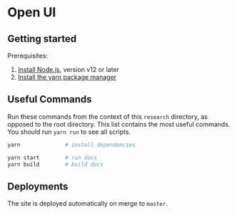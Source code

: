 # Open UI

## Getting started

Prerequisites:

1. [Install Node.js](https://nodejs.org), version v12 or later
2. [Install the yarn package manager](https://yarnpkg.com/getting-started/install)

## Useful Commands

Run these commands from the context of this `research` directory, as opposed to the root directory. This list contains the most useful commands. You should run `yarn run` to see all scripts.

```sh
yarn              # install dependencies

yarn start        # run docs
yarn build        # build docs
```

## Deployments

The site is deployed automatically on merge to `master`.
